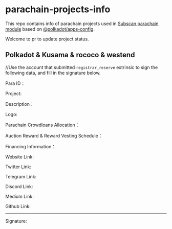 # parachain-projects-info

This repo contains info of parachain projects used in [Subscan parachain module](https://rococo.subscan.io/auction_board) based on [@polkadot/apps-config](https://github.com/polkadot-js/apps/tree/master/packages/apps-config).

Welcome to pr to update project status.

## Polkadot & Kusama & rococo & westend

//Use the account that submitted  `registrar_reserve` extrinsic to sign the following data, and fill in the signature below.

Para ID：

Project:

Description：

Logo:

Parachain Crowdloans Allocation：

Auction Reward & Reward Vesting Schedule：

Financing Information：

Website Link:

Twitter Link:

Telegram Link:

Discord Link:

Medium Link:

Github Link:

---------------
Signature: